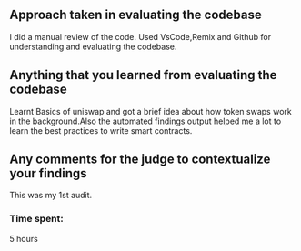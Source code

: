 ## Approach taken in evaluating the codebase
I did a manual review of the code. Used VsCode,Remix and Github for understanding and evaluating the codebase.

## Anything that you learned from evaluating the codebase
Learnt Basics of uniswap and got a brief idea about how token swaps work in the background.Also the automated findings output helped me a lot to learn the best practices to write smart contracts.

## Any comments for the judge to contextualize your findings
This was my 1st audit.




### Time spent:
5 hours